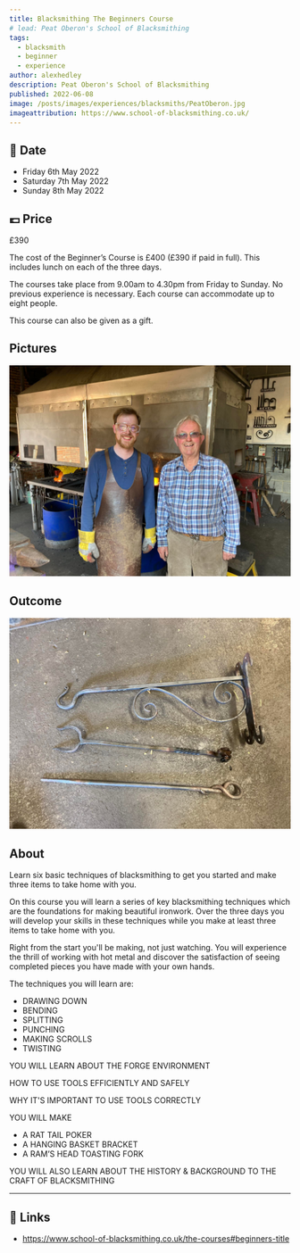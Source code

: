 ```yaml
---
title: Blacksmithing The Beginners Course
# lead: Peat Oberon's School of Blacksmithing
tags:
  - blacksmith
  - beginner
  - experience
author: alexhedley
description: Peat Oberon's School of Blacksmithing
published: 2022-06-08
image: /posts/images/experiences/blacksmiths/PeatOberon.jpg
imageattribution: https://www.school-of-blacksmithing.co.uk/
---
```


<!-- # Peat Oberon's School of Blacksmithing - The Beginners Course -->

<!-- ![Peat Oberon](images/experiences/blacksmiths/PeatOberon.jpg "Peat Oberon") -->

## 📅 Date

- Friday 6th May 2022
- Saturday 7th May 2022
- Sunday 8th May 2022

## 💷 Price

£390

The cost of the Beginner’s Course is £400 (£390 if paid in full). This includes lunch on each of the three days.

The courses take place from 9.00am to 4.30pm from Friday to Sunday. No previous experience is necessary. Each course can accommodate up to eight people.

This course can also be given as a gift.

## Pictures

![Me And Peat](images/experiences/blacksmiths/MeAndPeat.jpg "Me And Peat")

## Outcome

![Outcomes](images/experiences/blacksmiths/Outcomes.jpg "Outcomes")

## About

Learn six basic techniques of blacksmithing to get you started and make three items to take home with you.

On this course you will learn a series of key blacksmithing techniques which are the foundations for making beautiful ironwork. Over the three days you will develop your skills in these techniques while you make at least three items to take home with you.

Right from the start you'll be making, not just watching. You will experience the thrill of working with hot metal and discover the satisfaction of seeing completed pieces you have made with your own hands.

The techniques you will learn are:

- DRAWING DOWN
- BENDING
- SPLITTING
- PUNCHING
- MAKING SCROLLS
- TWISTING

YOU WILL LEARN ABOUT THE FORGE ENVIRONMENT

HOW TO USE TOOLS EFFICIENTLY AND SAFELY

WHY IT'S IMPORTANT TO USE TOOLS CORRECTLY

YOU WILL MAKE

- A RAT TAIL POKER
- A HANGING BASKET BRACKET
- A RAM’S HEAD TOASTING FORK

YOU WILL ALSO LEARN ABOUT THE HISTORY & BACKGROUND TO THE CRAFT OF BLACKSMITHING

---

## 🔗 Links

- https://www.school-of-blacksmithing.co.uk/the-courses#beginners-title
